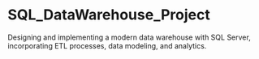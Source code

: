 # SQL_DataWarehouse_Project
Designing and implementing a modern data warehouse with SQL Server, incorporating ETL processes, data modeling, and analytics.
